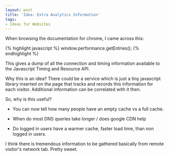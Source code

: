 ```yaml
---
layout: post
title: 'Idea: Extra Analytics Information'
tags:
- Ideas for Websites
---
```


When browsing the documentation for chrome, I came across this:

{% highlight javascript %}
window.performance.getEntries();
{% endhighlight %}    
    

This gives a dump of all the connection and timing information available to the Javascript Timing and Resource API.  

Why this is an idea?  There could be a service which is just a tiny javascript library inserted on the page that tracks and records this information for each visitor.  Additional information can be correlated with it then.

So, why is this useful?





  * You can now tell how many people have an empty cache vs a full cache.  


  * When do most DNS queries take longer / does google CDN help


  * Do logged in users have a warmer cache, faster load time, than non logged in users.



I think there is tremendous information to be gathered basically from remote visitor's network tab.  Pretty sweet.
